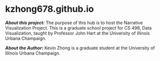 # kzhong678.github.io
***About this project:***
The purpose of this hub is to host the Narrative Visualization Project. This is a graduate school project for CS 498, Data Visualization, taught by Professor John Hart at the University of Illinois Urbana Champaign.

***About the Author:***
Kevin Zhong is a graduate student at the University of Illinois Urbana Champaign.
